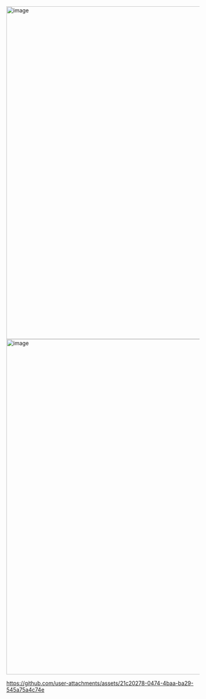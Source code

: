 <img width="1787" height="866" alt="image" src="https://github.com/user-attachments/assets/3cab91c6-57c3-4f0a-b38e-9971ee00ae73" />
<img width="1771" height="873" alt="image" src="https://github.com/user-attachments/assets/26eb38e7-258b-43a2-80aa-9029837ce36f" />


https://github.com/user-attachments/assets/21c20278-0474-4baa-ba29-545a75a4c74e

